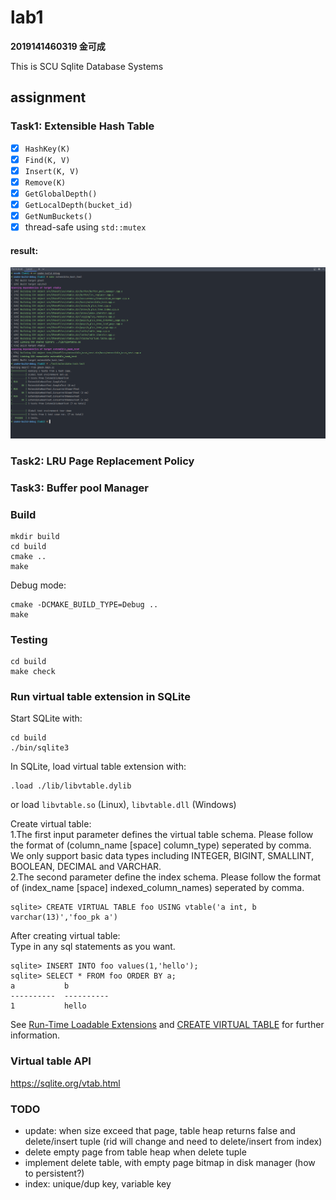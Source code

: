 # lab1

**2019141460319 金可成**

This is SCU Sqlite Database Systems

## assignment

### Task1: Extensible Hash Table

+ [x] `HashKey(K)`
+ [x] `Find(K, V)`
+ [x] `Insert(K, V)`
+ [x] `Remove(K) `
+ [x] `GetGlobalDepth()`
+ [x] `GetLocalDepth(bucket_id)`
+ [x] `GetNumBuckets()`
+ [x] thread-safe using `std::mutex`

#### result:

![](assests/extensible_hash_test.png)

### Task2: LRU Page Replacement Policy

### Task3: Buffer pool Manager

### Build

```
mkdir build
cd build
cmake ..
make
```

Debug mode:

```
cmake -DCMAKE_BUILD_TYPE=Debug ..
make
```

### Testing

```
cd build
make check
```

### Run virtual table extension in SQLite

Start SQLite with:

```
cd build
./bin/sqlite3
```

In SQLite, load virtual table extension with:

```
.load ./lib/libvtable.dylib
```

or load `libvtable.so` (Linux), `libvtable.dll` (Windows)

Create virtual table:  
1.The first input parameter defines the virtual table schema. Please follow the format of (column_name [space]
column_type) seperated by comma. We only support basic data types including INTEGER, BIGINT, SMALLINT, BOOLEAN, DECIMAL
and VARCHAR.  
2.The second parameter define the index schema. Please follow the format of (index_name [space] indexed_column_names)
seperated by comma.

```
sqlite> CREATE VIRTUAL TABLE foo USING vtable('a int, b varchar(13)','foo_pk a')
```

After creating virtual table:  
Type in any sql statements as you want.

```
sqlite> INSERT INTO foo values(1,'hello');
sqlite> SELECT * FROM foo ORDER BY a;
a           b         
----------  ----------
1           hello   
```

See [Run-Time Loadable Extensions](https://sqlite.org/loadext.html)
and [CREATE VIRTUAL TABLE](https://sqlite.org/lang_createvtab.html) for further information.

### Virtual table API

https://sqlite.org/vtab.html

### TODO

* update: when size exceed that page, table heap returns false and delete/insert tuple (rid will change and need to
  delete/insert from index)
* delete empty page from table heap when delete tuple
* implement delete table, with empty page bitmap in disk manager (how to persistent?)
* index: unique/dup key, variable key
